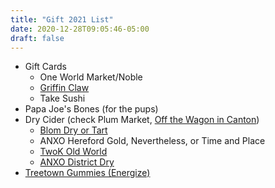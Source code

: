 ```yaml
---
title: "Gift 2021 List"
date: 2020-12-28T09:05:46-05:00
draft: false
---
```


* Gift Cards
    * One World Market/Noble
    * [Griffin Claw](http://shop.griffinclawbrewingcompany.com/gift-certificates/)
    * Take Sushi
* Papa Joe's Bones (for the pups)
* Dry Cider (check Plum Market, [Off the Wagon in Canton](https://www.google.com/maps/place/Off+The+Wagon/@42.5465615,-83.1660062,15z/data=!4m5!3m4!1s0x0:0xee8bbb486b9ab4c0!8m2!3d42.5465615!4d-83.1660062))
    * [Blom Dry or Tart](https://www.google.com/imgres?imgurl=https://untappd.akamaized.net/photos/2020_08_21/984f415368b20febd1e11634e8f946bc_640x640.jpg&imgrefurl=https://untappd.com/b/blom-meadworks-tart-cider/3011238&tbnid=Plm7ZC2NyDJhgM&vet=1&docid=pxgAFHPeH-LKMM&w=640&h=640&source=sh/x/im)
    * ANXO Hereford Gold, Nevertheless, or Time and Place
    * [TwoK Old World]((https://www.google.com/imgres?imgurl=http://www.twokfarms.com/wp-content/uploads/2019/09/oldworld1.png&imgrefurl=http://www.twokfarms.com/old-world/&tbnid=94OmeJ4ee7K1VM&vet=1&docid=DOE_lQFYJX8WUM&w=400&h=600&source=sh/x/im))
    * [ANXO District Dry](https://www.google.com/imgres?imgurl=https://dydza6t6xitx6.cloudfront.net/ci-anxo-district-dry-7c1340e34ae780fb.jpeg&imgrefurl=https://drizly.com/cider/anxo-district-dry/p94047&tbnid=P_3FN5FxHNl2YM&vet=1&docid=xx7ykHxV6NGgCM&w=400&h=600&source=sh/x/im)
* [Treetown Gummies (Energize)](https://weedmaps.com/brands/treetown/products/treetown-treetown-gummies?filter[badgedOnly]=true&origin=brand)